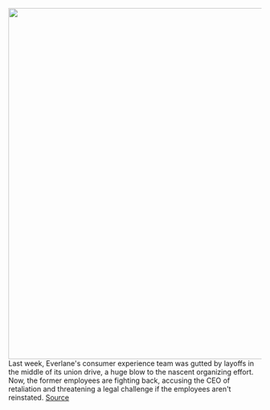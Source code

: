 <img src='https://cdn.vox-cdn.com/thumbor/C52uTWgEqd7LBGYwXnHalKdwPts=/0x0:4958x3306/1200x800/filters:focal(2083x1257:2875x2049)/cdn.vox-cdn.com/uploads/chorus_image/image/66593532/1149297478.jpg.0.jpg' width='700px' /><br/>
Last week, Everlane's consumer experience team was gutted by layoffs in the middle of its union drive, a huge blow to the nascent organizing effort. Now, the former employees are fighting back, accusing the CEO of retaliation and threatening a legal challenge if the employees aren't reinstated.
<a href='https://www.theverge.com/2020/4/2/21069279/everlane-customer-experience-union-majority-illegal'> Source <a/>